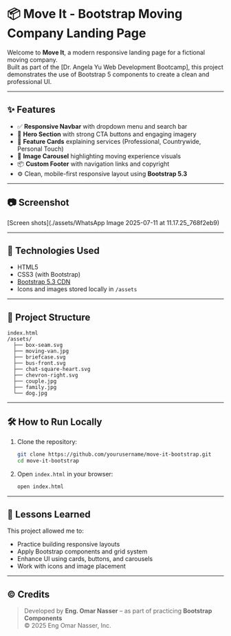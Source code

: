 # 📦 Move It - Bootstrap Moving Company Landing Page

Welcome to **Move It**, a modern responsive landing page for a fictional moving company.  
Built as part of the [Dr. Angela Yu Web Development Bootcamp], this project demonstrates the use of Bootstrap 5 components to create a clean and professional UI.

---

## ✨ Features

- ✅ **Responsive Navbar** with dropdown menu and search bar  
- 📣 **Hero Section** with strong CTA buttons and engaging imagery  
- 🚚 **Feature Cards** explaining services (Professional, Countrywide, Personal Touch)  
- 🎠 **Image Carousel** highlighting moving experience visuals  
- 📦 **Custom Footer** with navigation links and copyright  
- ⚙️ Clean, mobile-first responsive layout using **Bootstrap 5.3**

---

## 📷 Screenshot

[Screen shots](./assets/WhatsApp Image 2025-07-11 at 11.17.25_768f2eb9)

---

## 🚀 Technologies Used

- HTML5  
- CSS3 (with Bootstrap)  
- [Bootstrap 5.3 CDN](https://getbootstrap.com)  
- Icons and images stored locally in `/assets`

---

## 📁 Project Structure

```
index.html
/assets/
  ├── box-seam.svg
  ├── moving-van.jpg
  ├── briefcase.svg
  ├── bus-front.svg
  ├── chat-square-heart.svg
  ├── chevron-right.svg
  ├── couple.jpg
  ├── family.jpg
  └── dog.jpg
```

---

## 🛠️ How to Run Locally

1. Clone the repository:
   ```bash
   git clone https://github.com/yourusername/move-it-bootstrap.git
   cd move-it-bootstrap
   ```

2. Open `index.html` in your browser:
   ```bash
   open index.html
   ```

---

## 🧠 Lessons Learned

This project allowed me to:
- Practice building responsive layouts
- Apply Bootstrap components and grid system
- Enhance UI using cards, buttons, and carousels
- Work with icons and image placement

---

## ©️ Credits

> Developed by **Eng. Omar Nasser** – as part of practicing **Bootstrap Components**  
© 2025 Eng Omar Nasser, Inc.
